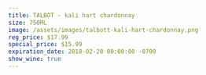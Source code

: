 ```yaml
---
title: TALBOT - kali hart chardonnay
size: 750ML
image: /assets/images/talbott-kali-hart-chardonnay.png
reg_price: $17.99
special_price: $15.99
expiration_date: 2018-02-20 00:00:00 -0700
show_wine: true
---
```


